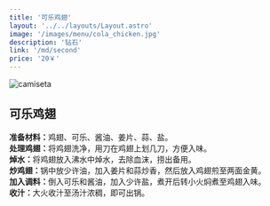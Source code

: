 ```yaml
---
title: '可乐鸡翅'
layout: '../../layouts/Layout.astro'
image: '/images/menu/cola_chicken.jpg'
description: '钻石'
link: '/md/second'
price: '20￥'
---
```


<section class='flex gap-7 justify-center items-center flex-wrap text-white px-8% py-20'>
   <img class='rounded-xl' src="/images/menu/cola_chicken.jpg" alt="camiseta" />
   <div class='flex flex-col gap-4'>
   <h2 class='text-transparent bg-clip-text bg-gradient-to-br from-indigo-600 from-10% via-primary via-30% to-green-600 font-semibold'>可乐鸡翅</h2>
   <p class='max-w-md'>  <strong>准备材料：</strong>鸡翅、可乐、酱油、姜片、蒜、盐。<br>
  <strong>处理鸡翅：</strong>将鸡翅洗净，用刀在鸡翅上划几刀，方便入味。<br>
  <strong>焯水：</strong>将鸡翅放入沸水中焯水，去除血沫，捞出备用。<br>
  <strong>炒鸡翅：</strong>锅中放少许油，加入姜片和蒜炒香，然后放入鸡翅煎至两面金黄。<br>
  <strong>加入调料：</strong>倒入可乐和酱油，加入少许盐，煮开后转小火焖煮至鸡翅入味。<br>
  <strong>收汁：</strong>大火收汁至汤汁浓稠，即可出锅。</p>
   </div>
</section>

<style>
   section{
      width:100%;
      min-height: calc(100vh - 52px)
   }
</style>